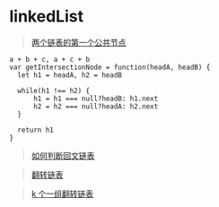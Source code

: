 # linkedList

> [两个链表的第一个公共节点](https://leetcode-cn.com/problems/liang-ge-lian-biao-de-di-yi-ge-gong-gong-jie-dian-lcof/)

```
a + b + c, a + c + b
var getIntersectionNode = function(headA, headB) {
  let h1 = headA, h2 = headB

  while(h1 !== h2) {
      h1 = h1 === null?headB: h1.next
      h2 = h2 === null?headA: h2.next
  }

  return h1
}
```

> [如何判断回文链表]()

> [翻转链表]()

> [k 个一组翻转链表]()
